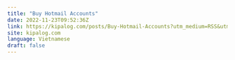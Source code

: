 ```yaml
---
title: "Buy Hotmail Accounts"
date: 2022-11-23T09:52:36Z
link: https://kipalog.com/posts/Buy-Hotmail-Accounts?utm_medium=RSS&utm_source=news.12bit.vn
site: kipalog.com
language: Vietnamese
draft: false
---
```

